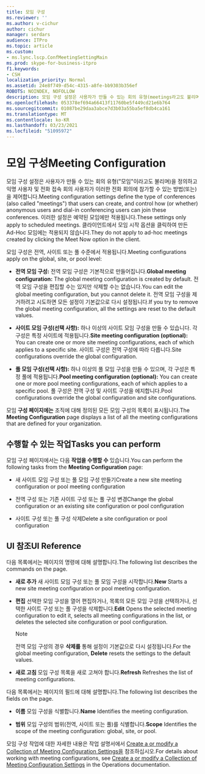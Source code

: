 ```yaml
---
title: 모임 구성
ms.reviewer: ''
ms.author: v-cichur
author: cichur
manager: serdars
audience: ITPro
ms.topic: article
ms.custom:
- ms.lync.lscp.ConfMeetingSettingMain
ms.prod: skype-for-business-itpro
f1.keywords:
- CSH
localization_priority: Normal
ms.assetid: 24e8f749-d54c-4315-a8fe-bb9303b356ef
ROBOTS: NOINDEX, NOFOLLOW
description: 모임 구성 설정은 사용자가 만들 수 있는 회의 유형(meetings라고도 불리며)을 정의하고 익명 사용자 및 전화 접속 회의 사용자가 이러한 전화 회의에 참가할 수 있는 방법(또는)을 제어합니다. 이러한 설정은 예약된 모임에만 적용됩니다. 클라이언트에서 모임 시작 옵션을 클릭하여 만든 Ad-Hoc 모임에는 적용되지 않습니다.
ms.openlocfilehash: 053378ef694a66413f11760be5f449cd21e6b764
ms.sourcegitcommit: 01087be29daa3abce7d3b03a55ba5ef8db4ca161
ms.translationtype: MT
ms.contentlocale: ko-KR
ms.lasthandoff: 03/23/2021
ms.locfileid: "51095972"
---
```

# <a name="meeting-configuration"></a><span data-ttu-id="d2abf-105">모임 구성</span><span class="sxs-lookup"><span data-stu-id="d2abf-105">Meeting Configuration</span></span>

<span data-ttu-id="d2abf-106">모임 구성 설정은 사용자가 만들 수 있는 회의 유형("모임"이라고도 불리며)을 정의하고 익명 사용자 및 전화 접속 회의 사용자가 이러한 전화 회의에 참가할 수 있는 방법(또는)을 제어합니다.</span><span class="sxs-lookup"><span data-stu-id="d2abf-106">Meeting configuration settings define the type of conferences (also called "meetings") that users can create, and control how (or whether) anonymous users and dial-in conferencing users can join these conferences.</span></span> <span data-ttu-id="d2abf-107">이러한 설정은 예약된 모임에만 적용됩니다.</span><span class="sxs-lookup"><span data-stu-id="d2abf-107">These settings only apply to scheduled meetings.</span></span> <span data-ttu-id="d2abf-108">클라이언트에서 모임 시작 옵션을 클릭하여 만든 Ad-Hoc 모임에는 적용되지 않습니다.</span><span class="sxs-lookup"><span data-stu-id="d2abf-108">They do not apply to ad-hoc meetings created by clicking the Meet Now option in the client.</span></span>

<span data-ttu-id="d2abf-109">모임 구성은 전역, 사이트 또는 풀 수준에서 적용됩니다.</span><span class="sxs-lookup"><span data-stu-id="d2abf-109">Meeting configurations apply on the global, site, or pool level:</span></span>

- <span data-ttu-id="d2abf-110">**전역 모임 구성:** 전역 모임 구성은 기본적으로 만들어집니다.</span><span class="sxs-lookup"><span data-stu-id="d2abf-110">**Global meeting configuration:** The global meeting configuration is created by default.</span></span> <span data-ttu-id="d2abf-111">전역 모임 구성을 편집할 수는 있지만 삭제할 수는 없습니다.</span><span class="sxs-lookup"><span data-stu-id="d2abf-111">You can edit the global meeting configuration, but you cannot delete it.</span></span> <span data-ttu-id="d2abf-112">전역 모임 구성을 제거하려고 시도하면 모든 설정이 기본값으로 다시 설정됩니다.</span><span class="sxs-lookup"><span data-stu-id="d2abf-112">If you try to remove the global meeting configuration, all the settings are reset to the default values.</span></span>

- <span data-ttu-id="d2abf-113">**사이트 모임 구성(선택 사항):** 하나 이상의 사이트 모임 구성을 만들 수 있습니다. 각 구성은 특정 사이트에 적용됩니다.</span><span class="sxs-lookup"><span data-stu-id="d2abf-113">**Site meeting configuration (optional):** You can create one or more site meeting configurations, each of which applies to a specific site.</span></span> <span data-ttu-id="d2abf-114">사이트 구성은 전역 구성에 따라 다릅니다.</span><span class="sxs-lookup"><span data-stu-id="d2abf-114">Site configurations override the global configuration.</span></span>

- <span data-ttu-id="d2abf-115">**풀 모임 구성(선택 사항):** 하나 이상의 풀 모임 구성을 만들 수 있으며, 각 구성은 특정 풀에 적용됩니다.</span><span class="sxs-lookup"><span data-stu-id="d2abf-115">**Pool meeting configuration (optional):** You can create one or more pool meeting configurations, each of which applies to a specific pool.</span></span> <span data-ttu-id="d2abf-116">풀 구성은 전역 구성 및 사이트 구성을 에지합니다.</span><span class="sxs-lookup"><span data-stu-id="d2abf-116">Pool configurations override the global configuration and site configurations.</span></span>

<span data-ttu-id="d2abf-117">모임 **구성 페이지에는** 조직에 대해 정의된 모든 모임 구성의 목록이 표시됩니다.</span><span class="sxs-lookup"><span data-stu-id="d2abf-117">The **Meeting Configuration** page displays a list of all the meeting configurations that are defined for your organization.</span></span>

## <a name="tasks-you-can-perform"></a><span data-ttu-id="d2abf-118">수행할 수 있는 작업</span><span class="sxs-lookup"><span data-stu-id="d2abf-118">Tasks you can perform</span></span>

<span data-ttu-id="d2abf-119">모임 구성 페이지에서는 다음 **작업을 수행할 수** 있습니다.</span><span class="sxs-lookup"><span data-stu-id="d2abf-119">You can perform the following tasks from the **Meeting Configuration** page:</span></span>

- <span data-ttu-id="d2abf-120">새 사이트 모임 구성 또는 풀 모임 구성 만들기</span><span class="sxs-lookup"><span data-stu-id="d2abf-120">Create a new site meeting configuration or pool meeting configuration</span></span>

- <span data-ttu-id="d2abf-121">전역 구성 또는 기존 사이트 구성 또는 풀 구성 변경</span><span class="sxs-lookup"><span data-stu-id="d2abf-121">Change the global configuration or an existing site configuration or pool configuration</span></span>

- <span data-ttu-id="d2abf-122">사이트 구성 또는 풀 구성 삭제</span><span class="sxs-lookup"><span data-stu-id="d2abf-122">Delete a site configuration or pool configuration</span></span>

## <a name="ui-reference"></a><span data-ttu-id="d2abf-123">UI 참조</span><span class="sxs-lookup"><span data-stu-id="d2abf-123">UI Reference</span></span>

<span data-ttu-id="d2abf-124">다음 목록에서는 페이지의 명령에 대해 설명합니다.</span><span class="sxs-lookup"><span data-stu-id="d2abf-124">The following list describes the commands on the page.</span></span>

- <span data-ttu-id="d2abf-125">**새로 추가** 새 사이트 모임 구성 또는 풀 모임 구성을 시작합니다.</span><span class="sxs-lookup"><span data-stu-id="d2abf-125">**New** Starts a new site meeting configuration or pool meeting configuration.</span></span>

- <span data-ttu-id="d2abf-126">**편집** 선택한 모임 구성을 열어 편집하거나, 목록의 모든 모임 구성을 선택하거나, 선택한 사이트 구성 또는 풀 구성을 삭제합니다.</span><span class="sxs-lookup"><span data-stu-id="d2abf-126">**Edit** Opens the selected meeting configuration to edit it, selects all meeting configurations in the list, or deletes the selected site configuration or pool configuration.</span></span>

    > [!NOTE]
    > <span data-ttu-id="d2abf-127">전역 모임 구성의 경우 **삭제를** 통해 설정이 기본값으로 다시 설정됩니다.</span><span class="sxs-lookup"><span data-stu-id="d2abf-127">For the global meeting configuration, **Delete** resets the settings to the default values.</span></span>

- <span data-ttu-id="d2abf-128">**새로 고침** 모임 구성 목록을 새로 고쳐야 합니다.</span><span class="sxs-lookup"><span data-stu-id="d2abf-128">**Refresh** Refreshes the list of meeting configurations.</span></span>

<span data-ttu-id="d2abf-129">다음 목록에서는 페이지의 필드에 대해 설명합니다.</span><span class="sxs-lookup"><span data-stu-id="d2abf-129">The following list describes the fields on the page.</span></span>

- <span data-ttu-id="d2abf-130">**이름** 모임 구성을 식별합니다.</span><span class="sxs-lookup"><span data-stu-id="d2abf-130">**Name** Identifies the meeting configuration.</span></span>

- <span data-ttu-id="d2abf-131">**범위** 모임 구성의 범위(전역, 사이트 또는 풀)를 식별합니다.</span><span class="sxs-lookup"><span data-stu-id="d2abf-131">**Scope** Identifies the scope of the meeting configuration: global, site, or pool.</span></span>

<span data-ttu-id="d2abf-132">모임 구성 작업에 대한 자세한 내용은 작업 설명서에서 [Create a or modify a Collection of Meeting Configuration Settings을](/previous-versions/office/lync-server-2013/lync-server-2013-create-or-modify-a-collection-of-meeting-configuration-settings) 참조하십시오.</span><span class="sxs-lookup"><span data-stu-id="d2abf-132">For details about working with meeting configurations, see [Create a or modify a Collection of Meeting Configuration Settings](/previous-versions/office/lync-server-2013/lync-server-2013-create-or-modify-a-collection-of-meeting-configuration-settings) in the Operations documentation.</span></span>